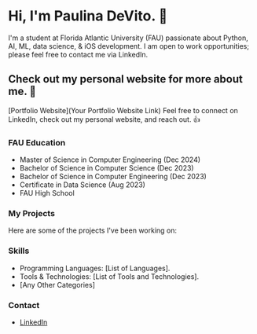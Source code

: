 # Hi, I'm Paulina DeVito. 👋

I'm a student at Florida Atlantic University (FAU) passionate about Python, AI, ML, data science, & iOS development. I am open to work opportunities; please feel free to contact me via LinkedIn.

## Check out my personal website for more about me. 🚀

[Portfolio Website](Your Portfolio Website Link)
Feel free to connect on LinkedIn, check out my personal website, and reach out. 👍

### FAU Education

- Master of Science in Computer Engineering (Dec 2024)
- Bachelor of Science in Computer Science (Dec 2023)
- Bachelor of Science in Computer Engineering (Dec 2023)
- Certificate in Data Science (Aug 2023)
- FAU High School

### My Projects

Here are some of the projects I've been working on:


### Skills

- Programming Languages: [List of Languages].
- Tools & Technologies: [List of Tools and Technologies].
- [Any Other Categories]

### Contact

- [LinkedIn](www.linkedin.com/in/paulina-devito-fau)
